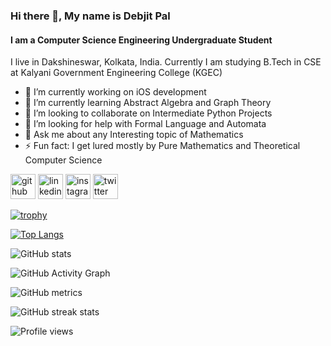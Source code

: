 ### Hi there 👋, My name is Debjit Pal
#### I am a Computer Science Engineering Undergraduate Student
I live in Dakshineswar, Kolkata, India.
Currently I am studying B.Tech in CSE at Kalyani Government Engineering College (KGEC)

- 🔭 I’m currently working on iOS development 
- 🌱 I’m currently learning Abstract Algebra and Graph Theory 
- 👯 I’m looking to collaborate on Intermediate Python Projects 
- 🤔 I’m looking for help with Formal Language and Automata 
- 💬 Ask me about any Interesting topic of Mathematics 
- ⚡ Fun fact: I get lured mostly by Pure Mathematics and Theoretical Computer Science 


[<img src='https://cdn.jsdelivr.net/npm/simple-icons@3.0.1/icons/github.svg' alt='github' height='40'>](https://github.com/debjitpal5040)  [<img src='https://cdn.jsdelivr.net/npm/simple-icons@3.0.1/icons/linkedin.svg' alt='linkedin' height='40'>](https://www.linkedin.com/in/debjit-pal-539214192/)  [<img src='https://cdn.jsdelivr.net/npm/simple-icons@3.0.1/icons/instagram.svg' alt='instagram' height='40'>](https://www.instagram.com/debjitpal5040/)  [<img src='https://cdn.jsdelivr.net/npm/simple-icons@3.0.1/icons/twitter.svg' alt='twitter' height='40'>](https://twitter.com/debjitpal5040)  

[![trophy](https://github-profile-trophy.vercel.app/?username=debjitpal5040)](https://github.com/ryo-ma/github-profile-trophy)

[![Top Langs](https://github-readme-stats.vercel.app/api/top-langs/?username=debjitpal5040)](https://github.com/anuraghazra/github-readme-stats)

![GitHub stats](https://github-readme-stats.vercel.app/api?username=debjitpal5040&show_icons=true)  

![GitHub Activity Graph](https://activity-graph.herokuapp.com/graph?username=debjitpal5040)  

![GitHub metrics](https://metrics.lecoq.io/debjitpal5040)  

![GitHub streak stats](https://github-readme-streak-stats.herokuapp.com/?user=debjitpal5040)  

![Profile views](https://gpvc.arturio.dev/debjitpal5040)  
